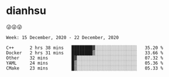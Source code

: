 
# dianhsu

:stuck_out_tongue_winking_eye::stuck_out_tongue_winking_eye::stuck_out_tongue_winking_eye:

<!--START_SECTION:waka-->
```text
Week: 15 December, 2020 - 22 December, 2020

C++      2 hrs 38 mins   ████████▓░░░░░░░░░░░░░░░░   35.20 % 
Docker   2 hrs 31 mins   ████████▒░░░░░░░░░░░░░░░░   33.66 % 
Other    32 mins         █▓░░░░░░░░░░░░░░░░░░░░░░░   07.32 % 
YAML     24 mins         █▒░░░░░░░░░░░░░░░░░░░░░░░   05.36 % 
CMake    23 mins         █▒░░░░░░░░░░░░░░░░░░░░░░░   05.33 % 
```
<!--END_SECTION:waka-->
